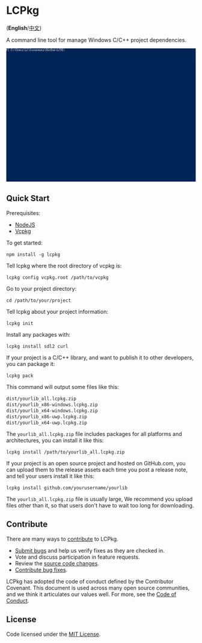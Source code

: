 # LCPkg

(**English**/[中文](README.zh-cn.md))

A command line tool for manage Windows C/C++ project dependencies.

[![Screenshot](assets/lcpkg-screenshot.gif)](assets/lcpkg-screenshot.gif)

## Quick Start

Prerequisites:

- [NodeJS](https://nodejs.org/en/)
- [Vcpkg](https://github.com/microsoft/vcpkg)

To get started:

    npm install -g lcpkg

Tell lcpkg where the root directory of vcpkg is:

    lcpkg config vcpkg.root /path/to/vcpkg

Go to your project directory:

    cd /path/to/your/project

Tell lcpkg about your project information:

    lcpkg init

Install any packages with:

    lcpkg install sdl2 curl

If your project is a C/C++ library, and want to publish it to other developers, you can package it:

    lcpkg pack

This command will output some files like this:

    dist/yourlib_all.lcpkg.zip
    dist/yourlib_x86-windows.lcpkg.zip
    dist/yourlib_x64-windows.lcpkg.zip
    dist/yourlib_x86-uwp.lcpkg.zip
    dist/yourlib_x64-uwp.lcpkg.zip

The `yourlib_all.lcpkg.zip` file includes packages for all platforms and architectures, you can install it like this:

    lcpkg install /path/to/yourlib_all.lcpkg.zip

If your project is an open source project and hosted on GitHub.com, you can upload them to the release assets each time you post a release note, and tell your users install it like this:

    lcpkg install github.com/yourusername/yourlib

The `yourlib_all.lcpkg.zip` file is usually large, We recommend you upload files other than it, so that users don't have to wait too long for downloading.

## Contribute

There are many ways to [contribute](CONTRIBUTING.md) to LCPkg.

- [Submit bugs](https://github.com/lc-soft/lcpkg/issues) and help us verify fixes as they are checked in.
- Vote and discuss participation in feature requests.
- Review the [source code changes](https://github.com/lc-soft/lcpkg/pulls).
- [Contribute bug fixes](CONTRIBUTING.md).

LCPkg has adopted the code of conduct defined by the Contributor Covenant. This document is used across many open source communities, and we think it articulates our values well. For more, see the [Code of Conduct](CODE_OF_CONDUCT.md).

## License

Code licensed under the [MIT License](LICENSE).

